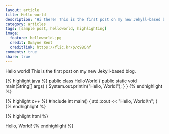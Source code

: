 ```yaml
---
layout: article
title: Hello world
description: "Hi there! This is the first post on my new Jekyll-based blog! I hope you have fun reading it."
category: articles
tags: [sample post, helloworld, highlighting]
image:
  feature: helloworld.jpg
  credit: Dwayne Bent
  creditlink: https://flic.kr/p/c9BGhf
comments: true
share: true
---
```


Hello world! This is the first post on my new Jekyll-based blog.

{% highlight java %}
public class HelloWorld {
 public static void main(String[] args) {
 System.out.println("Hello, World!");
 }
}
{% endhighlight %}

{% highlight c++ %}
#include <iostream>
int main()
{
 std::cout << "Hello, World!\n";
}
{% endhighlight %}

{% highlight html %}
<html>
<body>
 Hello, World!
</body>
</html>
{% endhighlight %}
